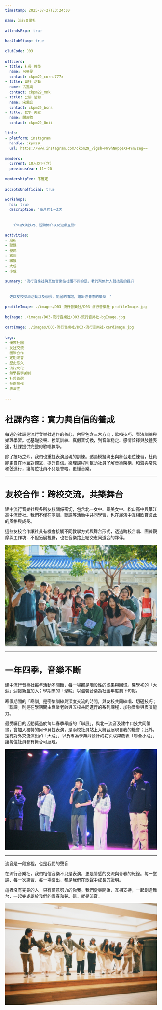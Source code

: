 ```yaml
---
timestamp: 2025-07-27T23:24:10

name: 流行音樂社

attendsExpo: true

hasClubStamp: true

clubCode: D03

officers:
- title: 社長 教學
  name: 呂律旻
  contact: ckpm29_corn.777x
- title: 副社 活動
  name: 古宸與
  contact: ckpm29_mnk
- title: 公關 活動
  name: 宋耀庭
  contact: ckpm29_bsns
- title: 教學 美宣
  name: 闕辰叡
  contact: ckpm29_0nii

links:
- platform: instagram
  handle: ckpm29_
  url: https://www.instagram.com/ckpm29_?igsh=MW9hNWppeXF4YmVzeg==

members:
  current: 10人以下(含)
  previousYear: 11～20

membershipFee: 不確定

acceptsUnofficial: true

workshops:
  has: true
  description: '每月約1～3次


    介紹表演技巧、活動簡介以及遊戲互動'

activities:
- 迎新
- 聯課
- 聖晚
- 寒訓
- 聯展
- 大成
- 小成

summary: '流行音樂社與其他音樂性社團不同的是，我們聚焦於人聲技術的提升，


  佐以友校交流活動以及學長、同屆的情誼，譜出你青春的樂章！'

profileImage: ./images/D03-流行音樂社/D03-流行音樂社-profileImage.jpg

bgImage: ./images/D03-流行音樂社/D03-流行音樂社-bgImage.jpg

cardImage: ./images/D03-流行音樂社/D03-流行音樂社-cardImage.jpg

tags:
- 優等社團
- 友社交流
- 團隊合作
- 定期聚會
- 歷史悠久
- 流行文化
- 無學長學弟制
- 社恐首選
- 藝術創作
- 表演性

---
```


# 社課內容：實力與自信的養成

每週的社課是流行音樂社運作的核心，內容包含三大方向：歌唱技巧、表演訓練與樂理學習。從基礎發聲、換氣訓練、真假音切換，到音準穩定、感情詮釋與肢體表達，社課提供完整的歌唱教學。

除了技巧之外，我們也重視表演展現的訓練。透過模擬演出與舞台走位練習，社員能更自在地面對觀眾，提升自信。樂理課程則幫助社員了解音樂架構、和聲與常見和弦進行，讓每位社員不只是會唱，更懂音樂。

---

# 友校合作：跨校交流，共築舞台

建中流行音樂社與多所友校關係密切，包含北一女中、景美女中、松山高中與華江高中流音社。我們不僅在寒訓、聯課等活動中共同學習，也在展演中互相欣賞彼此的風格與成長。

這些友校合作讓社員有機會接觸不同教學方式與舞台形式，透過跨校合唱、團練觀摩與工作坊，不但拓展視野，也在音樂路上結交志同道合的夥伴。

![與友校合照照片](./images/D03-流行音樂社/D03-流行音樂社-content-0.jpg)

---

# 一年四季，音樂不斷

建中流行音樂社每年活動不間斷，每一場都是階段性的成果與回憶。開學初的「大迎」迎接新血加入；學期末的「聖晚」以溫馨音樂為社團年度劃下句點。

寒假期間的「寒訓」是密集訓練與深度交流的時間，與友校共同練唱、切磋技巧；「聯課」則是在學期間由專業老師與五校共同進行的系列課程，加強音樂與表演能力。

最受矚目的活動莫過於每年春季舉辦的「聯展」，與北一流音及建中口技共同策畫，會加入獨特的阿卡貝拉表演，是兩校社員站上大舞台展現自我的機會；此外，還有對外交流演出如「大成」，以及專為學弟妹設計的初次成果發表「聯合小成」，讓每位社員都有舞台可展現。

![聯展現場照片](./images/D03-流行音樂社/D03-流行音樂社-content-1.jpg)

---

流音是一段旅程，也是我們的聲音

在流行音樂社，我們相信音樂不只是表演，更是情感的交流與青春的紀錄。每一堂課、每一次練習、每一場演出，都是我們在歌聲中成長的證明。

這裡沒有完美的人，只有願意努力的你我。我們從零開始，互相支持，一起創造舞台，一起完成屬於我們的青春和聲。這，就是流音。

![活動相片](./images/D03-流行音樂社/D03-流行音樂社-content-2.jpg)

